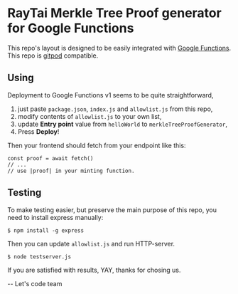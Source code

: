# RayTai Merkle Tree Proof generator for Google Functions

This repo's layout is designed to be easily integrated with [Google Functions](https://cloud.google.com/functions/).
This repo is [gitpod](https://gitpod.io) compatible.

## Using
Deployment to Google Functions v1 seems to be quite straightforward,
  1. just paste `package.json`, `index.js` and `allowlist.js` from this repo,
  2. modify contents of `allowlist.js` to your own list,
  3. update **Entry point** value from `helloWorld` to `merkleTreeProofGenerator`,
  4. Press **Deploy**!

Then your frontend should fetch from your endpoint like this:

```
const proof = await fetch()
// ...
// use |proof| in your minting function.
```

## Testing
To make testing easier, but preserve the main purpose of this repo, you need to install express manually:

```
$ npm install -g express
```

Then you can update `allowlist.js` and run HTTP-server.

```
$ node testserver.js
```

If you are satisfied with results, YAY, thanks for chosing us.

-- 
Let's code team